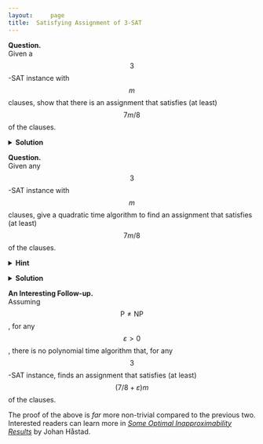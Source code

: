 ```yaml
---
layout: 	page
title: 	Satisfying Assignment of 3-SAT
---
```


<script src="https://polyfill.io/v3/polyfill.min.js?features=es6"></script>
<script id="MathJax-script" async
      src="https://cdn.jsdelivr.net/npm/mathjax@3/es5/tex-mml-chtml.js">
</script>

**Question.**    
Given a $$3$$-SAT instance with $$m$$ clauses, show that there is an assignment that satisfies (at least) $$7m/8$$ of the clauses.


<details>
	<summary> <b>Solution</b> </summary>

Let \(X\) be a uniform random variable on the set of possible assignments. Consider the random variable \(f(X)\), where for any model \(m\), \(f(m)\) represents the number of true clauses under it.    
The probability of a particular clause being true under an assignment chosen from \(X\) is \(7/8\). Linearity of expectation implies that the expectation of \(f(X)\) is \(7m/8\). The required follows since the maximum of the random variable (which is attained for some assignment) is at least equal to its expectation.

</details>

<p></p>
<p></p>

**Question.**    
Given any $$3$$-SAT instance with $$m$$ clauses, give a quadratic time algorithm to find an assignment that satisfies (at least) $$7m/8$$ of the clauses.

<details>
	<summary> <b>Hint</b> </summary>

Try splitting into cases and using the above result.
</details>

<p></p>


<details>
	<summary> <b>Solution</b> </summary>

Let \(x_1\) be a variable in the formula. Consider \(\mathbb{E}[f(X)\mid x_1 = 0]\) and \(\mathbb{E}[f(X)\mid x_1 = 1]\). Since the arithmetic mean of the two is at least \(7m/8\), one of the two must be at least \(7m/8\). Further, both of them can be computed quite easily. We then recurse on the corresponding smaller subproblem. The required follows.
</details>

<p></p>

**An Interesting Follow-up.**    
Assuming $$\mathsf{P}\neq\mathsf{NP}$$, for any $$\varepsilon>0$$, there is no polynomial time algorithm that, for any $$3$$-SAT instance, finds an assignment that satisfies (at least) $$(7/8 + \varepsilon)m$$ of the clauses.

The proof of the above is _far_ more non-trivial compared to the previous two. Interested readers can learn more in <i>[Some Optimal Inapproximability Results](http://www.cs.umd.edu/~gasarch/BLOGPAPERS/max3satl.pdf)</i> by Johan Håstad.